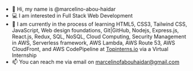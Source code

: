 - 📛 Hi, my name is @marcelino-abou-haidar
- 💻 I am interested in Full Stack Web Development
- 👷  I am currently in the process of learning HTML5, CSS3, Tailwind CSS, JavaScript, Web design foundations, Git|GitHub, Nodejs, Express.js, React.js, Redux, SQL, NoSQL, Cloud Computing, Security Management in AWS, Serverless framework, AWS Lambda, AWS Route 53, AWS CloudFront, and AWS CodePipeline at [Topinterns.io](https://topinterns.io) via a Virtual Internship
- 📫 You can reach me via email on marcelinofabouhaidar@gmail.com
